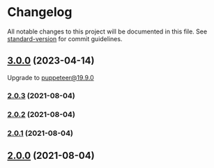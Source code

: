 # Changelog

All notable changes to this project will be documented in this file. See [standard-version](https://github.com/conventional-changelog/standard-version) for commit guidelines.

## [3.0.0](https://github.com/axiomhq/puppeteer-request-intercepter/compare/v2.0.3...v3.0.0) (2023-04-14)

Upgrade to puppeteer@19.9.0


### [2.0.3](https://github.com/axiomhq/puppeteer-request-intercepter/compare/v2.0.2...v2.0.3) (2021-08-04)

### [2.0.2](https://github.com/axiomhq/puppeteer-request-intercepter/compare/v2.0.1...v2.0.2) (2021-08-04)



### [2.0.1](https://github.com/axiomhq/puppeteer-request-intercepter/compare/v2.0.0...v2.0.1) (2021-08-04)



## [2.0.0](https://github.com/axiomhq/puppeteer-request-intercepter/compare/v1.0.0...v2.0.0) (2021-08-04)
